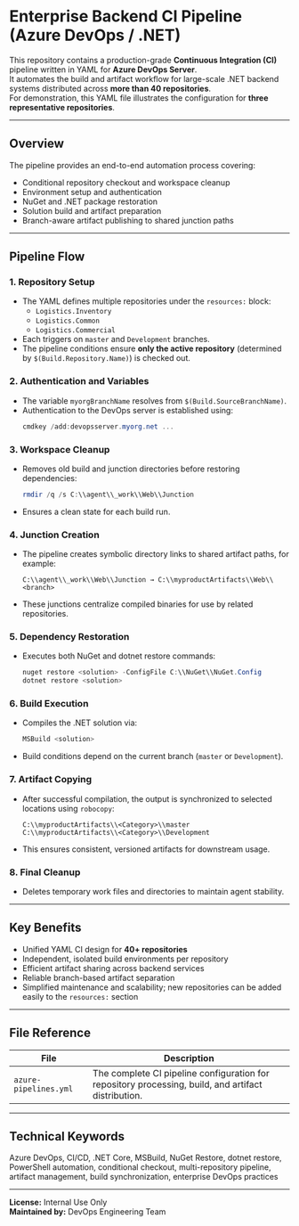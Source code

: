 # Enterprise Backend CI Pipeline (Azure DevOps / .NET)

This repository contains a production-grade **Continuous Integration (CI)** pipeline written in YAML for **Azure DevOps Server**.  
It automates the build and artifact workflow for large-scale .NET backend systems distributed across **more than 40 repositories**.  
For demonstration, this YAML file illustrates the configuration for **three representative repositories**.

---

## Overview

The pipeline provides an end-to-end automation process covering:

- Conditional repository checkout and workspace cleanup  
- Environment setup and authentication  
- NuGet and .NET package restoration  
- Solution build and artifact preparation  
- Branch-aware artifact publishing to shared junction paths  

---

## Pipeline Flow

### 1. Repository Setup
- The YAML defines multiple repositories under the `resources:` block:
  - `Logistics.Inventory`
  - `Logistics.Common`
  - `Logistics.Commercial`
- Each triggers on `master` and `Development` branches.
- The pipeline conditions ensure **only the active repository** (determined by `$(Build.Repository.Name)`) is checked out.

### 2. Authentication and Variables
- The variable `myorgBranchName` resolves from `$(Build.SourceBranchName)`.  
- Authentication to the DevOps server is established using:
  ```powershell
  cmdkey /add:devopsserver.myorg.net ...
  ```

### 3. Workspace Cleanup
- Removes old build and junction directories before restoring dependencies:
  ```powershell
  rmdir /q /s C:\\agent\\_work\\Web\\Junction
  ```
- Ensures a clean state for each build run.

### 4. Junction Creation
- The pipeline creates symbolic directory links to shared artifact paths, for example:
  ```
  C:\\agent\\_work\\Web\\Junction → C:\\myproductArtifacts\\Web\\<branch>
  ```
- These junctions centralize compiled binaries for use by related repositories.

### 5. Dependency Restoration
- Executes both NuGet and dotnet restore commands:
  ```powershell
  nuget restore <solution> -ConfigFile C:\\NuGet\\NuGet.Config
  dotnet restore <solution>
  ```

### 6. Build Execution
- Compiles the .NET solution via:
  ```powershell
  MSBuild <solution>
  ```
- Build conditions depend on the current branch (`master` or `Development`).

### 7. Artifact Copying
- After successful compilation, the output is synchronized to selected locations using `robocopy`:
  ```
  C:\\myproductArtifacts\\<Category>\\master
  C:\\myproductArtifacts\\<Category>\\Development
  ```
- This ensures consistent, versioned artifacts for downstream usage.

### 8. Final Cleanup
- Deletes temporary work files and directories to maintain agent stability.

---

## Key Benefits

- Unified YAML CI design for **40+ repositories**  
- Independent, isolated build environments per repository  
- Efficient artifact sharing across backend services  
- Reliable branch-based artifact separation  
- Simplified maintenance and scalability; new repositories can be added easily to the `resources:` section  

---

## File Reference

| File | Description |
|------|--------------|
| `azure-pipelines.yml` | The complete CI pipeline configuration for repository processing, build, and artifact distribution. |

---

## Technical Keywords

Azure DevOps, CI/CD, .NET Core, MSBuild, NuGet Restore, dotnet restore,  
PowerShell automation, conditional checkout, multi-repository pipeline,  
artifact management, build synchronization, enterprise DevOps practices

---

**License:** Internal Use Only  
**Maintained by:** DevOps Engineering Team
